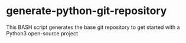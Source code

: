 # generate-python-git-repository
This BASH script generates the base git repository to get started with a Python3 open-source project 
